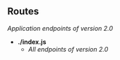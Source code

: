 ## Routes

*Application endpoints of version 2.0*

- **./index.js**
    - *All endpoints of version 2.0*